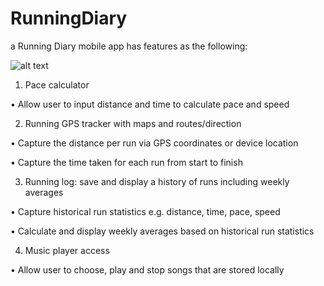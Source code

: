 # RunningDiary
 a Running Diary mobile app has  features as the following:
 
![alt text](https://i.https://imgur.com/a/ryDqOr5.png)

1. Pace calculator

• Allow user to input distance and time to calculate pace and speed


2. Running GPS tracker with maps and routes/direction


• Capture the distance per run via GPS coordinates or device location


• Capture the time taken for each run from start to finish


3. Running log: save and display a history of runs including weekly averages


• Capture historical run statistics e.g. distance, time, pace, speed

• Calculate and display weekly averages based on historical run statistics

4. Music player access

• Allow user to choose, play and stop songs that are stored locally
